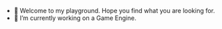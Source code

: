 - 👀 Welcome to my playground. Hope you find what you are looking for. 
- 🌱 I’m currently working on a Game Engine. 


<!---
zigameni/zigameni is a ✨ special ✨ repository because its `README.md` (this file) appears on your GitHub profile.
You can click the Preview link to take a look at your changes.
--->
